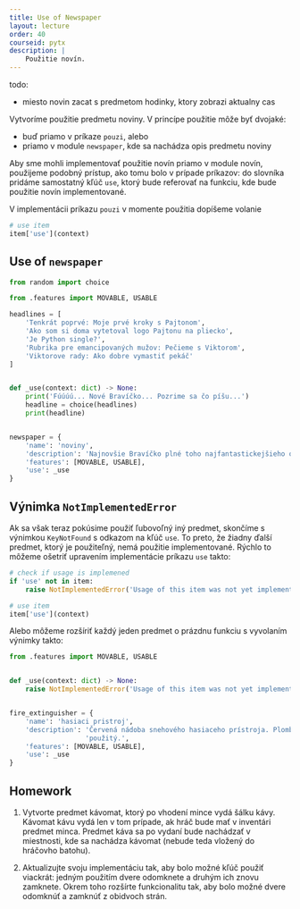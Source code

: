 ```yaml
---
title: Use of Newspaper
layout: lecture 
order: 40
courseid: pytx
description: |
    Použitie novín.
---
```


todo:
* miesto novin zacat s predmetom hodinky, ktory zobrazi aktualny cas


Vytvoríme použitie predmetu noviny. V princípe použitie môže byť dvojaké:

* buď priamo v príkaze `pouzi`, alebo
* priamo v module `newspaper`, kde sa nachádza opis predmetu noviny

Aby sme mohli implementovať použitie novín priamo v module novín, použijeme podobný prístup, ako tomu bolo v prípade príkazov: do slovníka pridáme samostatný kľúč `use`, ktorý bude referovať na funkciu, kde bude použitie novín implementované.

V implementácii príkazu `pouzi` v momente použitia dopíšeme volanie

```python
# use item
item['use'](context)
```


## Use of `newspaper`

```python
from random import choice

from .features import MOVABLE, USABLE

headlines = [
    'Tenkrát poprvé: Moje prvé kroky s Pajtonom',
    'Ako som si doma vytetoval logo Pajtonu na pliecko',
    'Je Python single?',
    'Rubrika pre emancipovaných mužov: Pečieme s Viktorom',
    'Viktorove rady: Ako dobre vymastiť pekáč'
]


def _use(context: dict) -> None:
    print('Fúúúú... Nové Bravíčko... Pozrime sa čo píšu...')
    headline = choice(headlines)
    print(headline)


newspaper = {
    'name': 'noviny',
    'description': 'Najnovšie Bravíčko plné toho najfantastickejšieho obsahu pre Silviu.',
    'features': [MOVABLE, USABLE],
    'use': _use
}
```


## Výnimka `NotImplementedError`

Ak sa však teraz pokúsime použiť ľubovoľný iný predmet, skončíme s výnimkou `KeyNotFound` s odkazom na kľúč `use`. To preto, že žiadny ďalší predmet, ktorý je použiteľný, nemá použitie implementované. Rýchlo to môžeme ošetriť upravením implementácie príkazu `use` takto:

```python
# check if usage is implemened
if 'use' not in item:
	raise NotImplementedError('Usage of this item was not yet implemented')

# use item
item['use'](context)
```

Alebo môžeme rozšíriť každý jeden predmet o prázdnu funkciu s vyvolaním výnimky takto:

```python
from .features import MOVABLE, USABLE


def _use(context: dict) -> None:
    raise NotImplementedError('Usage of this item was not yet implemented')


fire_extinguisher = {
    'name': 'hasiaci pristroj',
    'description': 'Červená nádoba snehového hasiaceho prístroja. Plomba dáva vedieť, že ešte nebol '
                   'použitý.',
    'features': [MOVABLE, USABLE],
    'use': _use
}
```


## Homework

1. Vytvorte predmet kávomat, ktorý po vhodení mince vydá šálku kávy. Kávomat kávu vydá len v tom prípade, ak hráč bude mať v inventári predmet minca. Predmet káva sa po vydaní bude nachádzať v miestnosti, kde sa nachádza kávomat (nebude teda vložený do hráčovho batohu).

2. Aktualizujte svoju implementáciu tak, aby bolo možné kľúč použiť viackrát: jedným použitím dvere odomknete a druhým ich znovu zamknete. Okrem toho rozšírte funkcionalitu tak, aby bolo možné dvere odomknúť a zamknúť z obidvoch strán.

